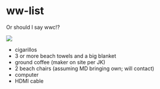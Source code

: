# ww-list

Or should I say wwc!? 

![](https://media0.giphy.com/media/l4JyQJQ2e60y0gTN6/giphy.gif)

- cigarillos
- 3 or more beach towels and a big blanket
- ground coffee (maker on site per JK)
- 2 beach chairs (assuming MD bringing own; will contact)
- computer
- HDMI cable



